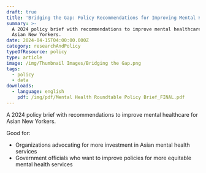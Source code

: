 ```yaml
---
draft: true
title: 'Bridging the Gap: Policy Recommendations for Improving Mental Health Services'
summary: >-
  A 2024 policy brief with recommendations to improve mental healthcare for
  Asian New Yorkers.
date: 2024-04-15T04:00:00.000Z
category: researchAndPolicy
typeOfResource: policy
type: article
image: /img/Thumbnail Images/Bridging the Gap.png
tags:
  - policy
  - data
downloads:
  - language: english
    pdf: /img/pdf/Mental Health Roundtable Policy Brief_FINAL.pdf
---
```


A 2024 policy brief with recommendations to improve mental healthcare for Asian New Yorkers. 

Good for:

* Organizations advocating for more investment in Asian mental health services 
* Government officials who want to improve policies for more equitable mental health services
